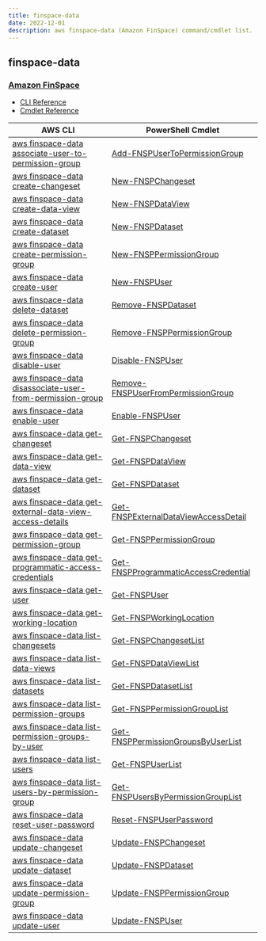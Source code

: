 ```yaml
---
title: finspace-data
date: 2022-12-01
description: aws finspace-data (Amazon FinSpace) command/cmdlet list.
---
```


## finspace-data

### [Amazon FinSpace](https://aws.amazon.com/finspace/)

* [CLI Reference](https://docs.aws.amazon.com/cli/latest/reference/finspace-data/index.html)
* [Cmdlet Reference](https://docs.aws.amazon.com/powershell/latest/reference/items/FinSpaceData_cmdlets.html)

|AWS CLI|PowerShell Cmdlet|
|----|----|
|[aws finspace-data associate-user-to-permission-group](https://docs.aws.amazon.com/cli/latest/reference/finspace-data/associate-user-to-permission-group.html)|[Add-FNSPUserToPermissionGroup](https://docs.aws.amazon.com/powershell/latest/reference/items/Add-FNSPUserToPermissionGroup.html)|
|[aws finspace-data create-changeset](https://docs.aws.amazon.com/cli/latest/reference/finspace-data/create-changeset.html)|[New-FNSPChangeset](https://docs.aws.amazon.com/powershell/latest/reference/items/New-FNSPChangeset.html)|
|[aws finspace-data create-data-view](https://docs.aws.amazon.com/cli/latest/reference/finspace-data/create-data-view.html)|[New-FNSPDataView](https://docs.aws.amazon.com/powershell/latest/reference/items/New-FNSPDataView.html)|
|[aws finspace-data create-dataset](https://docs.aws.amazon.com/cli/latest/reference/finspace-data/create-dataset.html)|[New-FNSPDataset](https://docs.aws.amazon.com/powershell/latest/reference/items/New-FNSPDataset.html)|
|[aws finspace-data create-permission-group](https://docs.aws.amazon.com/cli/latest/reference/finspace-data/create-permission-group.html)|[New-FNSPPermissionGroup](https://docs.aws.amazon.com/powershell/latest/reference/items/New-FNSPPermissionGroup.html)|
|[aws finspace-data create-user](https://docs.aws.amazon.com/cli/latest/reference/finspace-data/create-user.html)|[New-FNSPUser](https://docs.aws.amazon.com/powershell/latest/reference/items/New-FNSPUser.html)|
|[aws finspace-data delete-dataset](https://docs.aws.amazon.com/cli/latest/reference/finspace-data/delete-dataset.html)|[Remove-FNSPDataset](https://docs.aws.amazon.com/powershell/latest/reference/items/Remove-FNSPDataset.html)|
|[aws finspace-data delete-permission-group](https://docs.aws.amazon.com/cli/latest/reference/finspace-data/delete-permission-group.html)|[Remove-FNSPPermissionGroup](https://docs.aws.amazon.com/powershell/latest/reference/items/Remove-FNSPPermissionGroup.html)|
|[aws finspace-data disable-user](https://docs.aws.amazon.com/cli/latest/reference/finspace-data/disable-user.html)|[Disable-FNSPUser](https://docs.aws.amazon.com/powershell/latest/reference/items/Disable-FNSPUser.html)|
|[aws finspace-data disassociate-user-from-permission-group](https://docs.aws.amazon.com/cli/latest/reference/finspace-data/disassociate-user-from-permission-group.html)|[Remove-FNSPUserFromPermissionGroup](https://docs.aws.amazon.com/powershell/latest/reference/items/Remove-FNSPUserFromPermissionGroup.html)|
|[aws finspace-data enable-user](https://docs.aws.amazon.com/cli/latest/reference/finspace-data/enable-user.html)|[Enable-FNSPUser](https://docs.aws.amazon.com/powershell/latest/reference/items/Enable-FNSPUser.html)|
|[aws finspace-data get-changeset](https://docs.aws.amazon.com/cli/latest/reference/finspace-data/get-changeset.html)|[Get-FNSPChangeset](https://docs.aws.amazon.com/powershell/latest/reference/items/Get-FNSPChangeset.html)|
|[aws finspace-data get-data-view](https://docs.aws.amazon.com/cli/latest/reference/finspace-data/get-data-view.html)|[Get-FNSPDataView](https://docs.aws.amazon.com/powershell/latest/reference/items/Get-FNSPDataView.html)|
|[aws finspace-data get-dataset](https://docs.aws.amazon.com/cli/latest/reference/finspace-data/get-dataset.html)|[Get-FNSPDataset](https://docs.aws.amazon.com/powershell/latest/reference/items/Get-FNSPDataset.html)|
|[aws finspace-data get-external-data-view-access-details](https://docs.aws.amazon.com/cli/latest/reference/finspace-data/get-external-data-view-access-details.html)|[Get-FNSPExternalDataViewAccessDetail](https://docs.aws.amazon.com/powershell/latest/reference/items/Get-FNSPExternalDataViewAccessDetail.html)|
|[aws finspace-data get-permission-group](https://docs.aws.amazon.com/cli/latest/reference/finspace-data/get-permission-group.html)|[Get-FNSPPermissionGroup](https://docs.aws.amazon.com/powershell/latest/reference/items/Get-FNSPPermissionGroup.html)|
|[aws finspace-data get-programmatic-access-credentials](https://docs.aws.amazon.com/cli/latest/reference/finspace-data/get-programmatic-access-credentials.html)|[Get-FNSPProgrammaticAccessCredential](https://docs.aws.amazon.com/powershell/latest/reference/items/Get-FNSPProgrammaticAccessCredential.html)|
|[aws finspace-data get-user](https://docs.aws.amazon.com/cli/latest/reference/finspace-data/get-user.html)|[Get-FNSPUser](https://docs.aws.amazon.com/powershell/latest/reference/items/Get-FNSPUser.html)|
|[aws finspace-data get-working-location](https://docs.aws.amazon.com/cli/latest/reference/finspace-data/get-working-location.html)|[Get-FNSPWorkingLocation](https://docs.aws.amazon.com/powershell/latest/reference/items/Get-FNSPWorkingLocation.html)|
|[aws finspace-data list-changesets](https://docs.aws.amazon.com/cli/latest/reference/finspace-data/list-changesets.html)|[Get-FNSPChangesetList](https://docs.aws.amazon.com/powershell/latest/reference/items/Get-FNSPChangesetList.html)|
|[aws finspace-data list-data-views](https://docs.aws.amazon.com/cli/latest/reference/finspace-data/list-data-views.html)|[Get-FNSPDataViewList](https://docs.aws.amazon.com/powershell/latest/reference/items/Get-FNSPDataViewList.html)|
|[aws finspace-data list-datasets](https://docs.aws.amazon.com/cli/latest/reference/finspace-data/list-datasets.html)|[Get-FNSPDatasetList](https://docs.aws.amazon.com/powershell/latest/reference/items/Get-FNSPDatasetList.html)|
|[aws finspace-data list-permission-groups](https://docs.aws.amazon.com/cli/latest/reference/finspace-data/list-permission-groups.html)|[Get-FNSPPermissionGroupList](https://docs.aws.amazon.com/powershell/latest/reference/items/Get-FNSPPermissionGroupList.html)|
|[aws finspace-data list-permission-groups-by-user](https://docs.aws.amazon.com/cli/latest/reference/finspace-data/list-permission-groups-by-user.html)|[Get-FNSPPermissionGroupsByUserList](https://docs.aws.amazon.com/powershell/latest/reference/items/Get-FNSPPermissionGroupsByUserList.html)|
|[aws finspace-data list-users](https://docs.aws.amazon.com/cli/latest/reference/finspace-data/list-users.html)|[Get-FNSPUserList](https://docs.aws.amazon.com/powershell/latest/reference/items/Get-FNSPUserList.html)|
|[aws finspace-data list-users-by-permission-group](https://docs.aws.amazon.com/cli/latest/reference/finspace-data/list-users-by-permission-group.html)|[Get-FNSPUsersByPermissionGroupList](https://docs.aws.amazon.com/powershell/latest/reference/items/Get-FNSPUsersByPermissionGroupList.html)|
|[aws finspace-data reset-user-password](https://docs.aws.amazon.com/cli/latest/reference/finspace-data/reset-user-password.html)|[Reset-FNSPUserPassword](https://docs.aws.amazon.com/powershell/latest/reference/items/Reset-FNSPUserPassword.html)|
|[aws finspace-data update-changeset](https://docs.aws.amazon.com/cli/latest/reference/finspace-data/update-changeset.html)|[Update-FNSPChangeset](https://docs.aws.amazon.com/powershell/latest/reference/items/Update-FNSPChangeset.html)|
|[aws finspace-data update-dataset](https://docs.aws.amazon.com/cli/latest/reference/finspace-data/update-dataset.html)|[Update-FNSPDataset](https://docs.aws.amazon.com/powershell/latest/reference/items/Update-FNSPDataset.html)|
|[aws finspace-data update-permission-group](https://docs.aws.amazon.com/cli/latest/reference/finspace-data/update-permission-group.html)|[Update-FNSPPermissionGroup](https://docs.aws.amazon.com/powershell/latest/reference/items/Update-FNSPPermissionGroup.html)|
|[aws finspace-data update-user](https://docs.aws.amazon.com/cli/latest/reference/finspace-data/update-user.html)|[Update-FNSPUser](https://docs.aws.amazon.com/powershell/latest/reference/items/Update-FNSPUser.html)|

